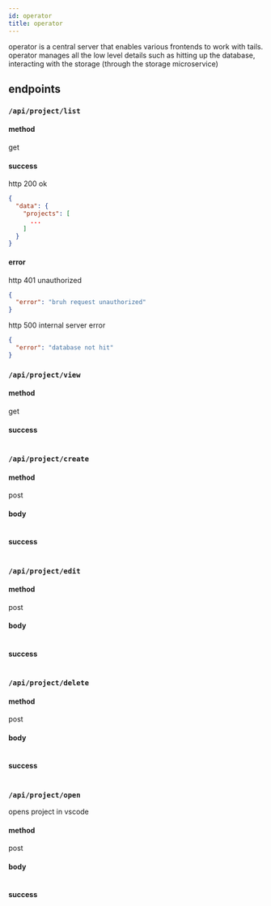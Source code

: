 ```yaml
---
id: operator
title: operator
---
```


operator is a central server that enables various frontends to work with tails. operator manages all the low level details such as hitting up the database, interacting with the storage (through the storage microservice)

## endpoints

### `/api/project/list`

#### method

get

#### success

http 200 ok

```json
{
  "data": {
    "projects": [
      ...
    ]
  }
}
```

#### error

http 401 unauthorized

```json
{
  "error": "bruh request unauthorized"
}
```

http 500 internal server error

```json
{
  "error": "database not hit"
}
```


### `/api/project/view`

#### method

get

#### success

```json

```

### `/api/project/create`

#### method

post

#### body

```json

```

#### success

```json

```

### `/api/project/edit`

#### method

post

#### body

```json

```

#### success

```json

```

### `/api/project/delete`

#### method

post

#### body

```json

```

#### success

```json

```

### `/api/project/open`

opens project in vscode

#### method

post

#### body

```json

```

#### success

```json

```
